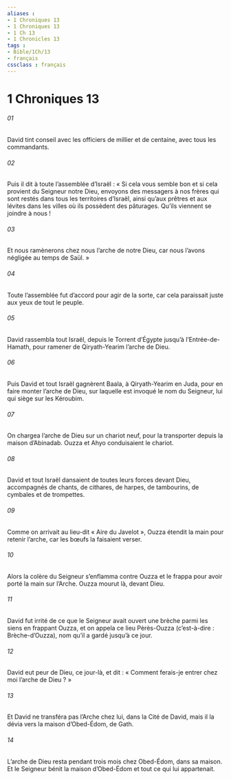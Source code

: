 ```yaml
---
aliases : 
- 1 Chroniques 13
- 1 Chroniques 13
- 1 Ch 13
- 1 Chronicles 13
tags : 
- Bible/1Ch/13
- français
cssclass : français
---
```


# 1 Chroniques 13

###### 01
David tint conseil avec les officiers de millier et de centaine, avec tous les commandants.
###### 02
Puis il dit à toute l’assemblée d’Israël : « Si cela vous semble bon et si cela provient du Seigneur notre Dieu, envoyons des messagers à nos frères qui sont restés dans tous les territoires d’Israël, ainsi qu’aux prêtres et aux lévites dans les villes où ils possèdent des pâturages. Qu’ils viennent se joindre à nous !
###### 03
Et nous ramènerons chez nous l’arche de notre Dieu, car nous l’avons négligée au temps de Saül. »
###### 04
Toute l’assemblée fut d’accord pour agir de la sorte, car cela paraissait juste aux yeux de tout le peuple.
###### 05
David rassembla tout Israël, depuis le Torrent d’Égypte jusqu’à l’Entrée-de-Hamath, pour ramener de Qiryath-Yearim l’arche de Dieu.
###### 06
Puis David et tout Israël gagnèrent Baala, à Qiryath-Yearim en Juda, pour en faire monter l’arche de Dieu, sur laquelle est invoqué le nom du Seigneur, lui qui siège sur les Kéroubim.
###### 07
On chargea l’arche de Dieu sur un chariot neuf, pour la transporter depuis la maison d’Abinadab. Ouzza et Ahyo conduisaient le chariot.
###### 08
David et tout Israël dansaient de toutes leurs forces devant Dieu, accompagnés de chants, de cithares, de harpes, de tambourins, de cymbales et de trompettes.
###### 09
Comme on arrivait au lieu-dit « Aire du Javelot », Ouzza étendit la main pour retenir l’arche, car les bœufs la faisaient verser.
###### 10
Alors la colère du Seigneur s’enflamma contre Ouzza et le frappa pour avoir porté la main sur l’Arche. Ouzza mourut là, devant Dieu.
###### 11
David fut irrité de ce que le Seigneur avait ouvert une brèche parmi les siens en frappant Ouzza, et on appela ce lieu Pèrès-Ouzza (c’est-à-dire : Brèche-d’Ouzza), nom qu’il a gardé jusqu’à ce jour.
###### 12
David eut peur de Dieu, ce jour-là, et dit : « Comment ferais-je entrer chez moi l’arche de Dieu ? »
###### 13
Et David ne transféra pas l’Arche chez lui, dans la Cité de David, mais il la dévia vers la maison d’Obed-Édom, de Gath.
###### 14
L’arche de Dieu resta pendant trois mois chez Obed-Édom, dans sa maison. Et le Seigneur bénit la maison d’Obed-Édom et tout ce qui lui appartenait.

